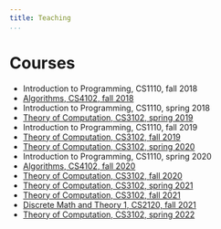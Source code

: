 ```yaml
---
title: Teaching
...
```



# Courses

- Introduction to Programming, CS1110, fall 2018
- [Algorithms, CS4102, fall 2018](http://www.cs.virginia.edu/~njb2b/cs4102/f18/)
- Introduction to Programming, CS1110, spring 2018
- [Theory of Computation, CS3102, spring 2019](http://www.cs.virginia.edu/~njb2b/cs3102/s19/)
- Introduction to Programming, CS1110, fall 2019
- [Theory of Computation, CS3102, fall 2019](http://uvatoc.github.io/f19)
- [Theory of Computation, CS3102, spring 2020](http://www.cs.virginia.edu/~njb2b/cstheory/s2020/)
- Introduction to Programming, CS1110, spring 2020
- [Algorithms, CS4102, fall 2020](http://www.cs.virginia.edu/~njb2b/cs4102/f20/)
- [Theory of Computation, CS3102, fall 2020](http://uvatoc.github.io/f20)
- [Theory of Computation, CS3102, spring 2021](http://www.cs.virginia.edu/~njb2b/cstheory/s2021/)
- [Theory of Computation, CS3102, fall 2021](http://uvatoc.github.io)
- [Discrete Math and Theory 1, CS2120, fall 2021](http://www.cs.virginia.edu/~njb2b/cs2120/f2021/)
- [Theory of Computation, CS3102, spring 2022](http://www.cs.virginia.edu/~njb2b/cstheory/s2022/)
